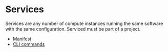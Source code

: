 <!--
    This Source Code Form is subject to the terms of the Mozilla Public
    License, v. 2.0. If a copy of the MPL was not distributed with this
    file, You can obtain one at http://mozilla.org/MPL/2.0/.
-->

<!--
    Copyright 2016 Casey Bisson, Joyent
-->

# Services

Services are any number of compute instances running the same software with the same configuration. Serviced must be part of a project.

- [Manifest](manifest.md)
- [CLI commands](triton-cli.md)

